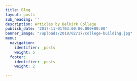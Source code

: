 ```yaml
---
title: Blog
layout: posts
sub_heading: ''
description: Articles by Belkirk College
publish_date: '2017-11-01T03:00:00.000+00:00'
banner_image: "/uploads/2018/02/17/college-building.jpg"
menu:
  navigation:
    identifier: _posts
    weight: 5
  footer:
    identifier: _posts
    weight: 2

---
```

